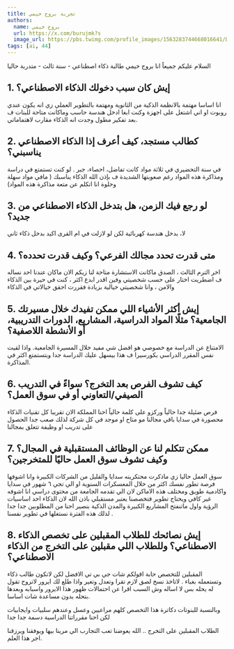```yaml
---
title: تجربة بروج خيمي
authors:
  name: بروج خيمي
  url: https://x.com/burujmk?s
  image_url: https://pbs.twimg.com/profile_images/1563283744668016641/DZSk4D04_400x400.jpg
tags: [ai, 44]
---
```

السلام عليكم جميعاً 
انا بروج خيمي طالبة ذكاء اصطناعي - سنة ثالث -  متدربة حاليا 

## 1. إيش كان سبب دخولك الذكاء الاصطناعي؟  
انا اساسا مهتمة بالانظمة الذكية من الثانوية ومهتمة بالتطوير العملي زي انه يكون عندي روبوت او اني اشتغل على اجهزة وكنت ابغا ادخل هندسة حاسب وماكانت متاحة للبنات ف بعد تفكير مطول وجدت انه الذكاء مقارب لاهتماماتي.

## 2. كطالب مستجد، كيف أعرف إذا الذكاء الاصطناعي يناسبني؟  
في سنة التحضيري في ثلاثة مواد كانت تفاضل، احصاء، جبر . لو كنت تستمتع في دراسة ومذاكرة هذه المواد رغم صعوبتها الشديدة ف بإذن الله الذكاء يناسبك ( مافي مواد سهلة وحلوة انا اتكلم عن متعة مذاكرة هذه المواد)

## 3. لو رجع فيك الزمن، هل بتدخل الذكاء الاصطناعي من جديد؟  
لا، بدخل هندسة كهربائية 
لكن لو لازلت في ام القرى اكيد بدخل ذكاء ثاني

## 4. متى قدرت تحدد مجالك الفرعي؟ وكيف قدرت تحدده؟  
اخر الترم الثالث ، الصدق ماكانت الاستشارة متاحة لنا زيكم الان ماكان عندنا احد نساله ف اضطريت اختار على حسب شخصيتي وفين اقدر ابدع اكثر ،
كنت في حيرة بين الذكاء والامن ، وانا شخصيتي خيالية بزيادة فقررت احقق خيالاتي في الذكاء

## 5. إيش أكثر الأشياء اللي ممكن تفيدك خلال مسيرتك الجامعية؟ مثلًا المواد الدراسية، المشاريع، الدورات التدريبية، أو الأنشطة اللاصفية؟  
الامتناع عن الدراسة مع خصوصي هو افضل شي مفيد خلال المسيرة الجامعية.
واذا لقيت نفس المقرر الدراسي بكورسيرا ف هذا بيسهل عليك الدراسة جدا وبتستمتع اكثر في المذاكرة. 

## 6. كيف تشوف الفرص بعد التخرج؟ سواءً في التدريب الصيفي/التعاوني أو في سوق العمل؟  
فرص ضئيلة جدا حالياً وركزو على كلمة حالياً 
احنا المملكة الان تقريبا كل تقنيات الذكاء محصورة في سدايا باقي مجالنا مو متاح او موجد في كل شركة لذلك صعب جدا الحصول على تدريب او وظيفة تتعلق بمجالنا 

## 7. ممكن تتكلم لنا عن الوظائف المستقبلية في المجال؟ وكيف تشوف سوق العمل حاليًا للمتخرجين؟  
سوق العمل حاليا زي ماذكرت محتكرينه سدايا والقليل من الشركات الكبيرة وانا اشوفها فرصة تطور نفسك اكثر من خلال المعسكرات السنوية او الي تجي ٦ شهور في سدايا واكادمية طويق ومختلف هذه الاماكن لان الي تقدمه الجامعة من محتوى دراسي انا اشوفه غير كافي ويحتاج تطوير 
فتخصصنا يعتبر مستقبلي باذن الله لان الذكاء احد اساسيات الرؤية واول ماتنفتح المشاريع الكبيرة والمدن الذكية بنصير احنا من المطلوبين جدا جدا لذلك هذه الفترة نستغلها في تطوير نفسنا . 

## 8. إيش نصائحك للطلاب المقبلين على تخصص الذكاء الاصطناعي؟ وللطلاب اللي مقبلين على التخرج من الذكاء الاصطناعي؟
المقبلين للتخصص حابة اقولكم شات جي بي تي الافضل لكن لاتكون طالب ذكاء وتستعمله بغباء .
لاتاخذ نسخ لصق لازم تقرا وتعدل وتغير واذا طلع لك ايرور لاتروح تقول له يحله بس لا اساله وش السبب اقرا عن احتمالات ظهور هذا الايرور واسبابه وبعدها بتحله بدون مساعدة شات اساسا.

وبالنسبة للبنوتات دكاترة هذا التخصص كلهم مراعيين وعسل وعندهم سلبيات وايجابيات لكن احنا مقرراتنا الدراسية دسمة جدا جدا 

الطلاب المقبلين على التخرج .. الله يعوضنا تعب التجارب الي مرينا بيها ويوفقنا ويرزقنا اجر هذا العلم.
